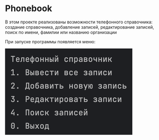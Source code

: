 # Phonebook

В этом проекте реализованы возможности телефонного справочника:
создание справочника, добавление записей, редактирование записей, поиск по имени, фамилии или названию организации

При запуске программы появляется меню:

![Alt text](/img/menu.png?raw=true "Optional Title")